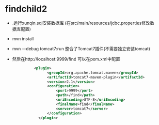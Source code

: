 # findchild2

- .运行xunqin.sql安装数据库 (在src/main/resources/jdbc.properties修改数据库配置)

- mvn install

- mvn --debug tomcat7:run 整合了Tomcat7插件(不需要独立安装tomcat)

- 然后在http://localhost:9999/find  可以在pom.xml中配置

  ```xml
            <plugin>
                  <groupId>org.apache.tomcat.maven</groupId>
                  <artifactId>tomcat7-maven-plugin</artifactId>
                  <version>2.1</version>
                  <configuration>
                      <port>9999</port>
                      <path>/find</path>
                      <uriEncoding>UTF-8</uriEncoding>
                      <finalName>find</finalName>
                      <server>tomcat7</server>
                  </configuration>
              </plugin>
  ```

  ​